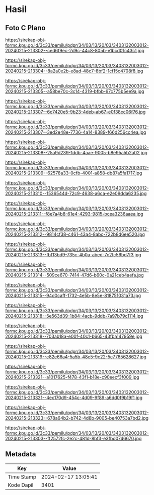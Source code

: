 # Hasil

## Foto C Plano

https://sirekap-obj-formc.kpu.go.id/3c33/pemilu/pdpr/34/03/13/20/03/3403132003012-20240215-213302--ced6f9ec-2d9c-44c8-805b-e1bcd01c43c1.jpg

https://sirekap-obj-formc.kpu.go.id/3c33/pemilu/pdpr/34/03/13/20/03/3403132003012-20240215-213304--8a2a0e2b-e8ad-48c7-8bf2-1cf15c4708f8.jpg

https://sirekap-obj-formc.kpu.go.id/3c33/pemilu/pdpr/34/03/13/20/03/3403132003012-20240215-213305--a58be70c-3c14-4319-bfbb-97c775b5ee9a.jpg

https://sirekap-obj-formc.kpu.go.id/3c33/pemilu/pdpr/34/03/13/20/03/3403132003012-20240215-213307--6c7420e5-9b23-4deb-ab67-e0f38cc06f76.jpg

https://sirekap-obj-formc.kpu.go.id/3c33/pemilu/pdpr/34/03/13/20/03/3403132003012-20240215-213307--3ed2e48e-7736-4a14-8389-f66d256cc4ea.jpg

https://sirekap-obj-formc.kpu.go.id/3c33/pemilu/pdpr/34/03/13/20/03/3403132003012-20240215-213308--25a9d239-1ddb-4aae-9005-b8e95a5b2a02.jpg

https://sirekap-obj-formc.kpu.go.id/3c33/pemilu/pdpr/34/03/13/20/03/3403132003012-20240215-213309--62578a33-0cfb-4001-a858-db87a5fa1717.jpg

https://sirekap-obj-formc.kpu.go.id/3c33/pemilu/pdpr/34/03/13/20/03/3403132003012-20240215-213310--1536544d-72c9-4638-a6ca-e2e09dda6235.jpg

https://sirekap-obj-formc.kpu.go.id/3c33/pemilu/pdpr/34/03/13/20/03/3403132003012-20240215-213311--f8e7a4b8-61e4-4293-9815-bcea3236aaea.jpg

https://sirekap-obj-formc.kpu.go.id/3c33/pemilu/pdpr/34/03/13/20/03/3403132003012-20240215-213312--9814cf38-c461-43a4-8abc-722b8d6ee520.jpg

https://sirekap-obj-formc.kpu.go.id/3c33/pemilu/pdpr/34/03/13/20/03/3403132003012-20240215-213313--fbf13bd9-735c-4b0a-abed-7c2fc56bd7f3.jpg

https://sirekap-obj-formc.kpu.go.id/3c33/pemilu/pdpr/34/03/13/20/03/3403132003012-20240215-213314--509ce670-7414-47d6-b60c-0a21ceb4aefa.jpg

https://sirekap-obj-formc.kpu.go.id/3c33/pemilu/pdpr/34/03/13/20/03/3403132003012-20240215-213315--94d0caff-1732-4e5b-8e5e-818751031a73.jpg

https://sirekap-obj-formc.kpu.go.id/3c33/pemilu/pdpr/34/03/13/20/03/3403132003012-20240215-213318--5e563d39-1b84-4acb-9ddb-7a97b79c1114.jpg

https://sirekap-obj-formc.kpu.go.id/3c33/pemilu/pdpr/34/03/13/20/03/3403132003012-20240215-213318--703ab18a-e00f-40c1-b665-43fba147959e.jpg

https://sirekap-obj-formc.kpu.go.id/3c33/pemilu/pdpr/34/03/13/20/03/3403132003012-20240215-213319--c82e66a4-5a5b-48e5-9c22-5c7765628627.jpg

https://sirekap-obj-formc.kpu.go.id/3c33/pemilu/pdpr/34/03/13/20/03/3403132003012-20240215-213321--a1017625-f478-43f1-b18e-c90eecf3f009.jpg

https://sirekap-obj-formc.kpu.go.id/3c33/pemilu/pdpr/34/03/13/20/03/3403132003012-20240215-213321--4ec170d9-454c-4d09-9f89-a6dd0f9b19f1.jpg

https://sirekap-obj-formc.kpu.go.id/3c33/pemilu/pdpr/34/03/13/20/03/3403132003012-20240215-213323--678a64b2-b742-4d8b-9005-be40753a7bd2.jpg

https://sirekap-obj-formc.kpu.go.id/3c33/pemilu/pdpr/34/03/13/20/03/3403132003012-20240215-213303--ff2572fc-2e2c-481d-8bf3-e3fbd0746670.jpg


## Metadata

| Key        | Value               |
| ---------- | ------------------- |
| Time Stamp | 2024-02-17 13:05:41 |
| Kode Dapil | 3401                |




